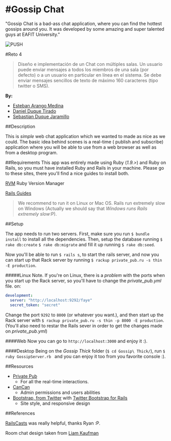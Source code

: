 #Gossip Chat
========

"Gossip Chat is a bad-ass chat application, where you can find the hottest gossips around you. It was developed by some amazing and super talented guys at EAFIT University."

 ![PUSH](https://raw.github.com/esbanarango/Gossip/master/Gossip/app/assets/images/gossip.jpg)

#Reto 4

>Diseño e implementación de un Chat con múltiples salas. Un usuario puede enviar mensajes a todos los miembros de una sala (por defecto) o a un usuario en particular en línea en el sistema. Se debe enviar mensajes sencillos de texto de máximo 160 caracteres (tipo twitter o SMS).

 **By:**
  
   * [Esteban Arango Medina](https://github.com/esbanarango)
   * [Daniel Duque Tirado](https://github.com/DanielJDuque)
   * [Sebastian Duque Jaramillo](https://github.com/sduquej)

##Description

This is _simple_ web chat application which we wanted to made as nice as we could. The basic idea behind scenes is a real-time ( publish and subscribe) application where you will be able to use from a web browser as well as from a desktop program.

##Requirements
This app was entirely made using Ruby (_1.9.>_) and Ruby on Rails, so you must have installed Ruby and Rails in your machine. Please go to these sites, there you'll find a nice guides to install both.

 [RVM](https://rvm.io//) Ruby Version Manager

 [Rails Guides](http://guides.rubyonrails.org/getting_started.html)

>We recommend to run it on Linux or Mac OS. Rails run extremely slow on Windows (Actually we should say that _Windows runs Rails extremely slow_:P).

##Setup

The app needs to run two servers. 
First, make sure you run `$ bundle install` to install all the dependencies. Then, setup the database running `$ rake db:create` `$ rake db:migrate` and  fill it up running `$ rake db:seed`.

Now you'll be able to run `$ rails s`, to start the rails server, and  now you can start up that Rack server by running `$ rackup private_pub.ru -s thin -E production`.

#####Linux Note.
If you're on Linux, there is a _problem_ with the ports when you start up the Rack server, so you'll have to change the _private_pub.yml_ file. on:

```yaml
development:
  server: "http://localhost:9292/faye"
  secret_token: "secret"
```
Change the port `9292` to `8000` (or whatever you want.), and then start up the Rack server with `$ rackup private_pub.ru -s thin -p 8000 -E production`. (You'll also need to restar the Rails sever in order to get the changes made on _private_pub.yml_)

####Web
Now you can go to `http://localhost:3000` and enjoy it :).

####Desktop
Being on the _Gossip Thick_ folder (`$ cd Gossip\ Thick/`), run `$ ruby GossipServer.rb ` and you can enjoy it too from you favorite console :).

##Resources

* [Private Pub](https://github.com/ryanb/private_pub)
	* For all the real-time interactions.
* [CanCan](https://github.com/ryanb/cancan)
	* Admin permissions and users abilities
* [Bootstrap, from Twitter](http://twitter.github.com/bootstrap/) with [Twitter Bootstrap for Rails](https://github.com/seyhunak/twitter-bootstrap-rails)
	* Site style, and responsive design

##References

[RailsCasts](http://railscasts.com/) was really helpful, thanks Ryan :P.

Room chat design taken from [Liam Kaufman](http://liamkaufman.com/)
